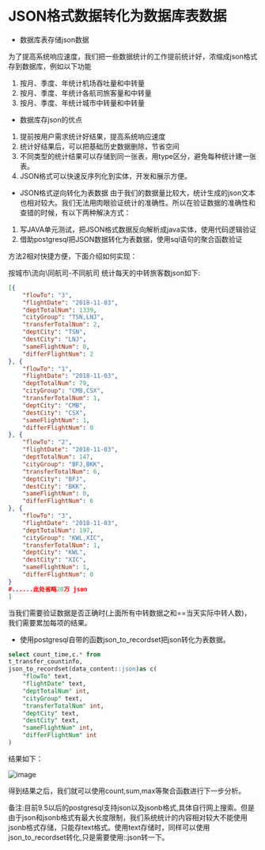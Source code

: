 # JSON格式数据转化为数据库表数据
- 数据库表存储json数据

为了提高系统响应速度，我们把一些数据统计的工作提前统计好，浓缩成json格式存到数据库，例如以下功能
1. 按月、季度、年统计机场吞吐量和中转量
2. 按月、季度、年统计各航司旅客量和中转量
3. 按月、季度、年统计城市中转量和中转量
- 数据库存json的优点
1. 提前按用户需求统计好结果，提高系统响应速度
2. 统计好结果后，可以把基础历史数据删除，节省空间
3. 不同类型的统计结果可以存储到同一张表，用type区分，避免每种统计建一张表。
4. JSON格式可以快速反序列化到实体，开发和展示方便。

- JSON格式逆向转化为表数据
由于我们的数据量比较大，统计生成的json文本也相对较大。我们无法用肉眼验证统计的准确性。所以在验证数据的准确性和查错的时候，有以下两种解决方式：
1. 写JAVA单元测试，把JSON格式数据反向解析成java实体，使用代码逻辑验证
2. 借助postgresql把JSON数据转化为表数据，使用sql语句的聚合函数验证

方法2相对快捷方便，下面介绍如何实现：

按城市\流向\同航司-不同航司 统计每天的中转旅客数json如下:

```json
[{
	"flowTo": "3",
	"flightDate": "2018-11-03",
	"deptTotalNum": 1339,
	"cityGroup": "TSN,LNJ",
	"transferTotalNum": 2,
	"deptCity": "TSN",
	"destCity": "LNJ",
	"sameFlightNum": 0,
	"differFlightNum": 2
}, {
	"flowTo": "1",
	"flightDate": "2018-11-03",
	"deptTotalNum": 79,
	"cityGroup": "CMB,CSX",
	"transferTotalNum": 1,
	"deptCity": "CMB",
	"destCity": "CSX",
	"sameFlightNum": 1,
	"differFlightNum": 0
}, {
	"flowTo": "2",
	"flightDate": "2018-11-03",
	"deptTotalNum": 147,
	"cityGroup": "BFJ,BKK",
	"transferTotalNum": 6,
	"deptCity": "BFJ",
	"destCity": "BKK",
	"sameFlightNum": 0,
	"differFlightNum": 6
}, {
	"flowTo": "3",
	"flightDate": "2018-11-03",
	"deptTotalNum": 197,
	"cityGroup": "KWL,XIC",
	"transferTotalNum": 1,
	"deptCity": "KWL",
	"destCity": "XIC",
	"sameFlightNum": 1,
	"differFlightNum": 0
}
#......此处省略20万 json
]
```
当我们需要验证数据是否正确时(上面所有中转数据之和==当天实际中转人数)，我们需要累加每项的结果。

- 使用postgresql自带的函数json_to_recordset把json转化为表数据。

```sql
select count_time,c.* from
t_transfer_countinfo,
json_to_recordset(data_content::json)as c(
    "flowTo" text,
	"flightDate" text,
	"deptTotalNum" int,
	"cityGroup" text,
	"transferTotalNum" int,
	"deptCity" text,
	"destCity" text,
	"sameFlightNum" int,
	"differFlightNum" int
)
```
结果如下：

![image](https://note.youdao.com/yws/api/personal/file/67B633446F1A418EA68ABB7D2E327B97?method=download&shareKey=2de580d2574ed92553fe12cc49500a13)

得到结果之后，我们就可以使用count,sum,max等聚合函数进行下一步分析。

备注:目前9.5以后的postgresql支持json以及jsonb格式,具体自行网上搜索。但是由于json和jsonb格式有最大长度限制，我们系统统计的内容相对较大不能使用jsonb格式存储，只能存text格式。使用text存储时，同样可以使用json_to_recordset转化,只是需要使用::json转一下。
